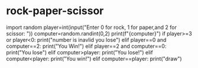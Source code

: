 # rock-paper-scissor
import random
player=int(input("Enter  0 for rock, 1 for paper,and 2 for scissor: "))
computer=random.randint(0,2)
print(f"{computer}")
if player>=3 or player<0:
    print("number is inavlid you lose")
elif player==0 and computer==2:
    print("You Win!")
elif player==2 and computer==0:
    print("You lose")
elif computer>player:
    print("You lose!")
elif computer<player:
    print("You win!")
elif computer==player:
    print("draw")
